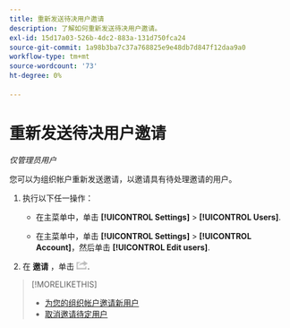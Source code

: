 ```yaml
---
title: 重新发送待决用户邀请
description: 了解如何重新发送待决用户邀请。
exl-id: 15d17a03-526b-4dc2-883a-131d750fca24
source-git-commit: 1a98b3ba7c37a768825e9e48db7d847f12daa9a0
workflow-type: tm+mt
source-wordcount: '73'
ht-degree: 0%

---
```


# 重新发送待决用户邀请

*仅管理员用户*

您可以为组织帐户重新发送邀请，以邀请具有待处理邀请的用户。

1. 执行以下任一操作：

   * 在主菜单中，单击 **[!UICONTROL Settings]** > **[!UICONTROL Users]**.

   * 在主菜单中，单击 **[!UICONTROL Settings]** > **[!UICONTROL Account]**，然后单击 **[!UICONTROL Edit users]**.

1. 在 **邀请** ，单击 ![重新发送](/help/dsp/assets/resend.png).

>[!MORELIKETHIS]
>
>* [为您的组织帐户邀请新用户](user-invite.md)
>* [取消邀请待定用户](user-uninvite.md)


<!-- >* [Edit User Permissions or Delete a User](user-edit.md) -->
